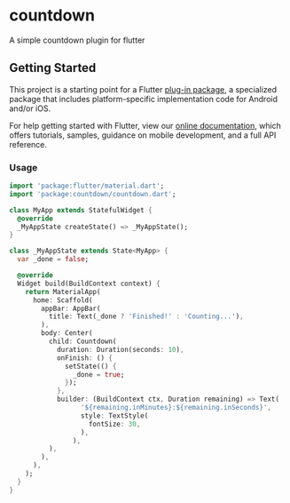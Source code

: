 # countdown

A simple countdown plugin for flutter

## Getting Started

This project is a starting point for a Flutter
[plug-in package](https://flutter.dev/developing-packages/),
a specialized package that includes platform-specific implementation code for
Android and/or iOS.

For help getting started with Flutter, view our
[online documentation](https://flutter.dev/docs), which offers tutorials,
samples, guidance on mobile development, and a full API reference.

### Usage

```dart
import 'package:flutter/material.dart';
import 'package:countdown/countdown.dart';

class MyApp extends StatefulWidget {
  @override
  _MyAppState createState() => _MyAppState();
}

class _MyAppState extends State<MyApp> {
  var _done = false;

  @override
  Widget build(BuildContext context) {
    return MaterialApp(
      home: Scaffold(
        appBar: AppBar(
          title: Text(_done ? 'Finished!' : 'Counting...'),
        ),
        body: Center(
          child: Countdown(
            duration: Duration(seconds: 10),
            onFinish: () {
              setState(() {
                _done = true;
              });
            },
            builder: (BuildContext ctx, Duration remaining) => Text(
                  '${remaining.inMinutes}:${remaining.inSeconds}',
                  style: TextStyle(
                    fontSize: 30,
                  ),
                ),
          ),
        ),
      ),
    );
  }
}

```
